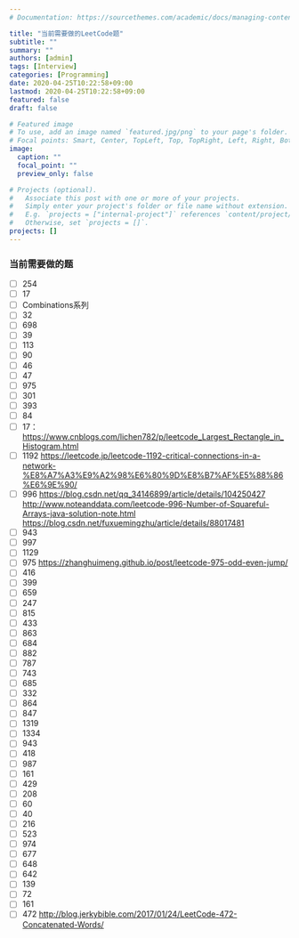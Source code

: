 ```yaml
---
# Documentation: https://sourcethemes.com/academic/docs/managing-content/

title: "当前需要做的LeetCode题"
subtitle: ""
summary: ""
authors: [admin]
tags: [Interview]
categories: [Programming]
date: 2020-04-25T10:22:58+09:00
lastmod: 2020-04-25T10:22:58+09:00
featured: false
draft: false

# Featured image
# To use, add an image named `featured.jpg/png` to your page's folder.
# Focal points: Smart, Center, TopLeft, Top, TopRight, Left, Right, BottomLeft, Bottom, BottomRight.
image:
  caption: ""
  focal_point: ""
  preview_only: false

# Projects (optional).
#   Associate this post with one or more of your projects.
#   Simply enter your project's folder or file name without extension.
#   E.g. `projects = ["internal-project"]` references `content/project/deep-learning/index.md`.
#   Otherwise, set `projects = []`.
projects: []
---
```


### 当前需要做的题

- [ ] 254
- [ ] 17
- [ ] Combinations系列
- [ ] 32
- [ ] 698
- [ ] 39
- [ ] 113
- [ ] 90
- [ ] 46
- [ ] 47
- [ ] 975
- [ ] 301
- [ ] 393
- [ ] 84
- [ ] 17： https://www.cnblogs.com/lichen782/p/leetcode_Largest_Rectangle_in_Histogram.html
- [ ] 1192 https://leetcode.jp/leetcode-1192-critical-connections-in-a-network-%E8%A7%A3%E9%A2%98%E6%80%9D%E8%B7%AF%E5%88%86%E6%9E%90/
- [ ] 996 https://blog.csdn.net/qq_34146899/article/details/104250427
http://www.noteanddata.com/leetcode-996-Number-of-Squareful-Arrays-java-solution-note.html
https://blog.csdn.net/fuxuemingzhu/article/details/88017481
- [ ] 943
- [ ] 997
- [ ] 1129
- [ ] 975 https://zhanghuimeng.github.io/post/leetcode-975-odd-even-jump/
- [ ] 416
- [ ] 399
- [ ] 659
- [ ] 247
- [ ] 815
- [ ] 433
- [ ] 863
- [ ] 684
- [ ] 882
- [ ] 787
- [ ] 743
- [ ] 685
- [ ] 332
- [ ] 864
- [ ] 847
- [ ] 1319
- [ ] 1334
- [ ] 943
- [ ] 418
- [ ] 987
- [ ] 161
- [ ] 429
- [ ] 208
- [ ] 60
- [ ] 40
- [ ] 216
- [ ] 523
- [ ] 974
- [ ] 677
- [ ] 648
- [ ] 642
- [ ] 139
- [ ] 72
- [ ] 161
- [ ] 472 http://blog.jerkybible.com/2017/01/24/LeetCode-472-Concatenated-Words/